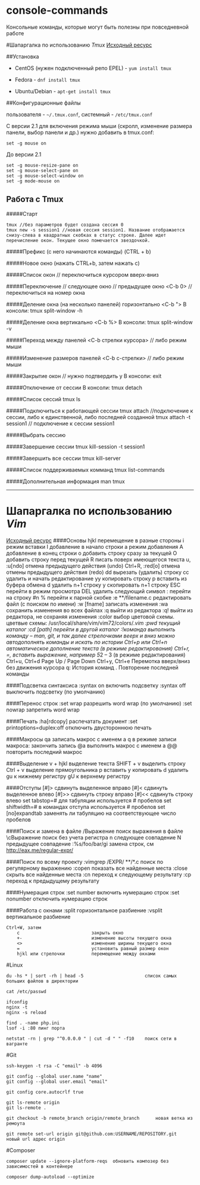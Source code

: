 # console-commands
Консольные команды, которые могут быть полезны при повседневной работе

#Шапаргалка по использованию _Tmux_
[Исходный ресурс](https://habr.com/ru/post/327630/)

##Установка

+ CentOS (нужен подключенный репо EPEL) - `yum install tmux` 

+ Fedora - `dnf install tmux`

+ Ubuntu/Debian - `apt-get install tmux`


##Конфигурационные файлы

пользователя - `~/.tmux.conf`, системный - `/etc/tmux.conf`

С версии 2.1 для включения режима мыши (скролл, изменение размера панели, выбор панели и др.) нужно добавить в tmux.conf:

`set -g mouse on`


До версии 2.1

    set -g mouse-resize-pane on
    set -g mouse-select-pane on
    set -g mouse-select-window on
    set -g mode-mouse on


## Работа с Tmux

#####Старт

    tmux //без параметров будет создана сессия 0
    tmux new -s session1 //новая сессия session1. Название отображается снизу-слева в квадратных скобках в статус строке. Далее идет перечисление окон. Текущее окно помечается звездочкой.

#####Префикс (с него начинаются команды)
    <C-b> (CTRL + b)

#####Новое окно (нажать CTRL+b, затем нажать с)
    <C-b c>

#####Список окон
    <C-b w> // переключиться курсором вверх-вниз

#####Переключение
    <C-b n> // следующее окно
    <C-b p> // предыдущее окно
    <C-b 0> // переключиться на номер окна

#####Деление окна (на несколько панелей) горизонтально
    <C-b ">
    В консоли: tmux split-window -h

#####Деление окна вертикально
    <C-b %>
    В консоли: tmux split-window -v

#####Переход между панелей
    <C-b стрелки курсора> // либо режим мыши

#####Изменение размеров панелей
    <C-b c-стрелки> // либо режим мыши

#####Закрытие окон
    <C-b x> // нужно подтвердить y
    В консоли: exit

#####Отключение от сессии
    <C-b d>
    В консоли: tmux detach

#####Список сессий
    tmux ls

#####Подключиться к работающей сессии
    tmux attach //подключение к сессии, либо к единственной, либо последней созданной
    tmux attach -t session1 // подключение к сессии session1

#####Выбрать сессию
    <C-b s>

#####Завершение сессии
    tmux kill-session -t session1

#####Завершить все сессии
    tmux kill-server

#####Список поддерживаемых комманд
    tmux list-commands

#####Дополнительная информация
    man tmux

____
# Шапаргалка по использованию _Vim_
[Исходный ресурс]((http://highclouds.ru/2019/02/14/%D1%88%D0%BF%D0%B0%D1%80%D0%B3%D0%B0%D0%BB%D0%BA%D0%B0-%D0%BF%D0%BE-%D1%80%D0%B0%D0%B1%D0%BE%D1%82%D0%B5-%D0%B2-vim/))
####Основы
    hjkl                            перемещение в разные стороны
    i                               режим вставки
    I                               добавление в начало строки
    a                               режим добавления
    A                               добавление в конец строки
    o                               добавить строку сразу за текущей
    O                               добавить строку перед текущей
    R                               писать поверх имеющегося текста
    u, :u[ndo]                      отмена предыдущего действия (undo)
    Ctrl+R, :red[o]                 отмена отмены предыдущего действия (redo)
    dd                              вырезать (удалить) строку
    cc                              удалить и начать редактирование
    yy                              копировать строку
    p                               вставить из буфера обмена
    <n>d                            удалить n+1 строку
    <n>y                            скопировать n+1 строку
    ESC                             перейти в режим просмотра
    DEL                             удалить следующий символ
    :<n>                            перейти на строку #n
    %                               перейти к парной скобке
    :e **/filename.c                редактировать файл (с поиском по имени)
    :w [fname]                      записать изменения
    :wa                             сохранить изменения во всех файлах
    :q                              выйти из редактора
    :q!                             выйти из редактора, не сохраняя изменения
    :color <name>                   выбор цветовой схемы. цветвые схемы:
                                    /usr/local/share/vim/vim72/colors/*.vim
    :pwd                            текущий каталог
    :cd [path]                      перейти в другой каталог
    :!команда                       выполнить команду – man, git, и так далее
                                    стрелочками веерх и вниз можно автодополнять
                                    команды и искать по истории
    Ctrl+p или Ctrl+n               автоматическое дополнение текста
                                    (в режиме редактирования)
    Ctrl+r, =, <expr>               вставить выражение, например 5*2 – 3
                                    (в режиме редактирования)
    Ctrl+u, Ctrl+d                  Page Up / Page Down
    Ctrl+y, Ctrl+e                  Перемотка вверх/вниз без движения курсора
    q:                              История команд
    .                               Повторение последней команды

####Подсветка синтаксиса
    :syntax on                      включить подсветку
    :syntax off                     выключить подсветку (по умолчанию)

####Перенос строк
    :set wrap                       разрешить word wrap (по умолчанию)
    :set nowrap                     запретить word wrap

####Печать
    :ha[rdcopy]                     распечатать документ
    :set printoptions=duplex:off    отключить двустороннюю печать

####Макросы
    qa                              записать макрос с именем a
    q                               в режиме записи макроса: закончить запись
    @a                              выполнить макрос с именем a
    @@                              повторить последний макрос

####Выделение
    v + hjkl                        выделение текста
    SHIFT + v                       выделить строку
    Ctrl + v                        выделение прямоугольника
    p                               вставить
    y                               копировать
    d                               удалить
    gu                              к нижнему регистру
    gU                              к верхнему регистру

####Отступы
    [#]>                            сдвинуть выделенное вправо
    [#]<                            сдвинуть выделенное влево
    [#]>>                           сдвинуть строку вправо
    [#]<<                           сдвинуть строку влево
    set tabstop=#                   для табуляции используется # пробелов
    set shiftwidth=#                в командах отступа используется # пробелов
    set [no]expandtab               заменять ли табуляцию на соответствующее
                                    число пробелов

####Поиск и замена в файле
    /Выражение                      поиск выражения в файле
    \cВыражение                     поиск без учета регистра
    n                               следующее совпадение
    N                               предыдущее совпадение
    :%s/foo/bar/gi                  замена строк, см http://eax.me/regular-expr/

####Поиск по всему проекту
    :vimgrep /EXPR/ **/*.c          поиск по регулярному выражению
    :copen                          показать все найденные места
    :close                          скрыть все найденные места
    :cn                             переход к следующему результату
    :cp                             переход к предыдущему результату

####Нумерация строк
    :set number                     включить нумерацию строк
    :set nonumber                   отключить нумерацию строк

####Работа с окнами
    :split                          горизонтальное разбиение
    :vsplit                         вертикальное разбиение
    
    Ctrl+W, затем
        с                           закрыть окно
        +-                          изменение высоты текущего окна
        <>                          изменение ширины текущего окна
        =                           установить равный размер окон
        hjkl или стрелочки          перемещение между окнами
        
        
#Linux

    du -hs * | sort -rh | head -5                       список самых больших файлов в директории
    
    cat /etc/passwd
    
    ifconfig
    nginx -t
    nginx -s reload
    
    find . -name php.ini
    lsof -i :80 пинг порта
    
    netstat -rn | grep "^0.0.0.0 " | cut -d " " -f10    поиск сети в вагранте

#Git

    ssh-keygen -t rsa -C "email" -b 4096
    
    git config --global user.name "name"
    git config --global user.email "email"
    
    git config core.autocrlf true
    
    git ls-remote origin
    git ls-remote .
    
    git checkout -b remote_branch origin/remote_branch      новая ветка из ремоута
    
    git remote set-url origin git@github.com:USERNAME/REPOSITORY.git    новый url адрес origin

#Composer

    composer update --ignore-platform-reqs  обновить композер без зависимостей в контейнере
    
    composer dump-autoload --optimize
